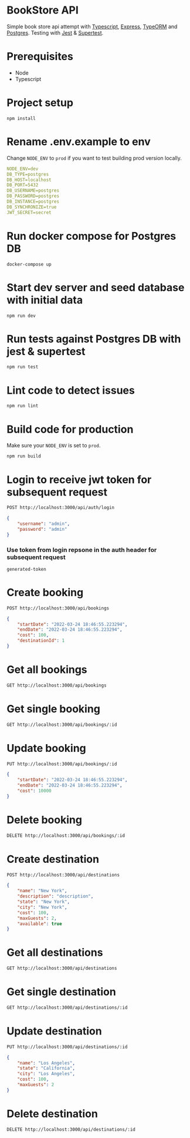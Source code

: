 # BookStore API

Simple book store api attempt with [Typescript](https://www.typescriptlang.org), [Express](https://expressjs.com), [TypeORM](https://typeorm.io) and [Postgres](https://www.postgresql.org).
Testing with [Jest](https://jestjs.io) & [Supertest](https://github.com/visionmedia/supertest).

# Prerequisites

-   Node
-   Typescript

# Project setup

```
npm install
```

# Rename .env.example to env

Change `NODE_ENV` to `prod` if you want to test building prod version locally.

```yaml
NODE_ENV=dev
DB_TYPE=postgres
DB_HOST=localhost
DB_PORT=5432
DB_USERNAME=postgres
DB_PASSWORD=postgres
DB_INSTANCE=postgres
DB_SYNCHRONIZE=true
JWT_SECRET=secret
```

# Run docker compose for Postgres DB

```
docker-compose up
```

# Start dev server and seed database with initial data

```
npm run dev
```

# Run tests against Postgres DB with jest & supertest

```
npm run test
```

# Lint code to detect issues

```
npm run lint
```

# Build code for production

Make sure your `NODE_ENV` is set to `prod`.

```
npm run build
```

# Login to receive jwt token for subsequent request

```bash
POST http://localhost:3000/api/auth/login
```

```json
{
	"username": "admin",
	"password": "admin"
}
```

### Use token from login repsone in the auth header for subsequent request

```
generated-token
```

# Create booking

```bash
POST http://localhost:3000/api/bookings
```

```json
{
	"startDate": "2022-03-24 18:46:55.223294",
	"endDate": "2022-03-24 18:46:55.223294",
	"cost": 100,
	"destinationId": 1
}
```

# Get all bookings

```bash
GET http://localhost:3000/api/bookings
```

# Get single booking

```bash
GET http://localhost:3000/api/bookings/:id
```

# Update booking

```bash
PUT http://localhost:3000/api/bookings/:id
```

```json
{
	"startDate": "2022-03-24 18:46:55.223294",
	"endDate": "2022-03-24 18:46:55.223294",
	"cost": 10000
}
```

# Delete booking

```bash
DELETE http://localhost:3000/api/bookings/:id
```

# Create destination

```bash
POST http://localhost:3000/api/destinations
```

```json
{
	"name": "New York",
	"description": "description",
	"state": "New York",
	"city": "New York",
	"cost": 100,
	"maxGuests": 2,
	"available": true
}
```

# Get all destinations

```bash
GET http://localhost:3000/api/destinations
```

# Get single destination

```bash
GET http://localhost:3000/api/destinations/:id
```

# Update destination

```bash
PUT http://localhost:3000/api/destinations/:id
```

```json
{
	"name": "Los Angeles",
	"state": "California",
	"city": "Los Angeles",
	"cost": 100,
	"maxGuests": 2
}
```

# Delete destination

```bash
DELETE http://localhost:3000/api/destinations/:id
```
